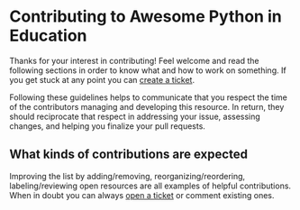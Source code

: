 # Contributing to Awesome Python in Education

Thanks for your interest in contributing! Feel welcome and read the following sections in order to know what and how to work on something. If you get stuck at any point you can [create a ticket](https://github.com/PandaWhoCodes/awesome-go-in-education/issues/new).

Following these guidelines helps to communicate that you respect the time of the contributors managing and developing this resource. In return, they should reciprocate that respect in addressing your issue, assessing changes, and helping you finalize your pull requests.

## What kinds of contributions are expected

Improving the list by adding/removing, reorganizing/reordering, labeling/reviewing open resources are all examples of helpful contributions. When in doubt you can always [open a ticket](https://github.com/PandaWhoCodes/awesome-go-in-education/issues/new) or comment existing ones.
